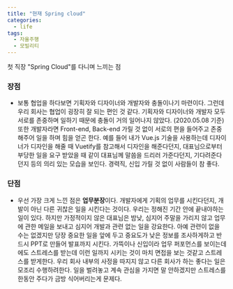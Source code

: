 ```yaml
---
title: "현재 Spring cloud"
categories:
  - life
tags:
  - 자율주행
  - 모빌리티
---
```


첫 직장 "Spring Cloud"를 다니며 느끼는 점

### 장점
* 보통 협업을 하다보면 기획자와 디자이너와 개발자와 충돌이나기 마련이다.
그런데 우리 회사는 협업이 굉장히 잘 되는 편인 것 같다. 기획자와 디자이너와 개발자 모두 서로를 존중하며 일하기 때문에 충돌이 거의 일어나지 않았다.  (2020.05.08 기준) <br>
또한 개발자라면 Front-end, Back-end 가릴 것 없이 서로의 편을 들어주고 존중해주어 일을 하며 힘을 얻곤 한다. 예를 들어 내가  Vue.js 기술을 사용하는데 디자이너가 디자인을 해줄 때 Vuetify를 참고해서 디자인을 해준다던지, 대표님으로부터 부당한 일을 요구 받았을 때 같이 대표님께 말씀을 드리러 가준다던지, 기다려준다던지 등의 의리 있는 모습을 보인다. 경력직, 신입 가릴 것 없이 사람들이 참 좋다.

### 단점
* 우선 가장 크게 느낀 점은 **업무분장**이다. 개발자에게 기획의 업무를 시킨다던지, 개발이 아닌 다른 귀찮은 일을 시킨다는 것이다. 우리는 정해진 기간 안에 끝내야하는 일이 있다. 하지만 가정적이지 않은 대표님은 밤낮, 심지어 주말을 가리지 않고 업무에 관한 메일을 보내고 심지어 개발과 관련 없는 일을 강요한다. 아예 관련이 없을 수는 없겠지만 당장 중요한 일을 앞에 두고 중요도가 낮은 정보를 조사하게하고 반드시 PPT로 만들어 발표까지 시킨다. 가뜩이나 신입이라 업무 퍼포먼스를 보이는데에도 스트레스를 받는데 이런 일까지 시키는 것이 마치 면접을 보는 것같고 스트레스를 받게한다. 우리 회사 내부의 사정을 따지지 않고 다른 회사가 하는 좋다는 일은 모조리 수행하려한다. 일을 벌려놓고 계속 관심을 가지면 말 안하겠지만 스트레스를 한동안 주다가 금방 식어버리는게 문제다.